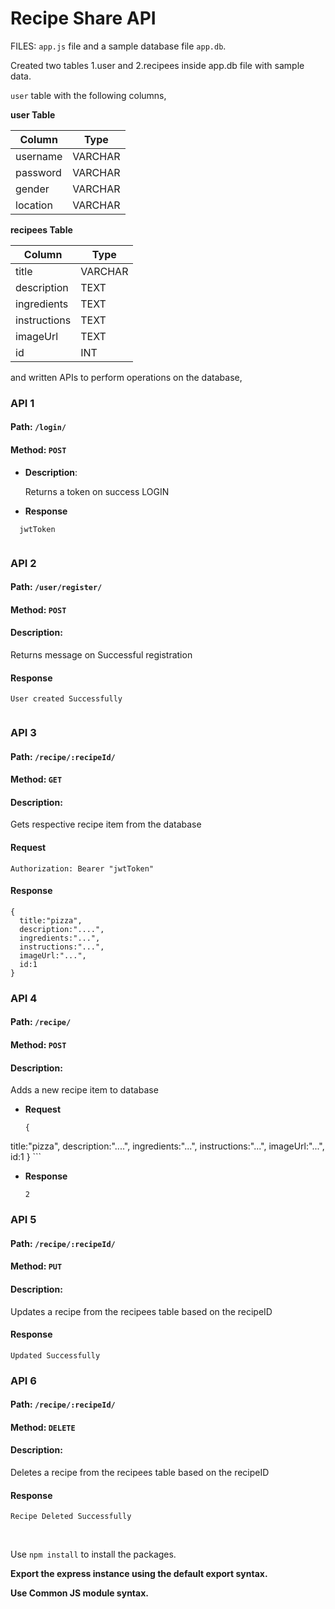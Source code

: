 # Recipe Share API

FILES: `app.js` file and a sample database file `app.db`.

Created two tables 1.user and 2.recipees inside app.db file with sample data.

`user` table  with the following columns,

**user Table**

| Column       | Type    |
| --------     | ------- |
| username     | VARCHAR |
| password     | VARCHAR |
| gender       | VARCHAR |
| location     | VARCHAR |

**recipees Table**

| Column          | Type    |
| --------        | ------- |
| title           | VARCHAR |
| description     | TEXT    |
| ingredients     | TEXT    |
| instructions    | TEXT    |
| imageUrl        | TEXT    |
| id              | INT     |

and written APIs to perform operations on the database,

### API 1

#### Path: `/login/`

#### Method: `POST`

  - **Description**:

    Returns a token on success LOGIN

  - **Response**

 ```
   jwtToken
  
```


### API 2

#### Path: `/user/register/`

#### Method: `POST`

#### Description:

Returns message on Successful registration

#### Response

```
User created Successfully
  
```



### API 3

#### Path: `/recipe/:recipeId/`

#### Method: `GET`

#### Description:

Gets respective recipe item from the database

#### Request

```
Authorization: Bearer "jwtToken"
```

#### Response

```
{
  title:"pizza",
  description:"....",
  ingredients:"...",
  instructions:"...",
  imageUrl:"...",
  id:1
}
```

### API 4

#### Path: `/recipe/`

#### Method: `POST`

#### Description:

Adds a new recipe item to database



  - **Request**
    ```
    {
  title:"pizza",
  description:"....",
  ingredients:"...",
  instructions:"...",
  imageUrl:"...",
  id:1
    }
    ```
  - **Response**

    ```
    2
    ```



 

### API 5

#### Path: `/recipe/:recipeId/`

#### Method: `PUT`

#### Description:

Updates a recipe from the recipees table based on the recipeID

#### Response

```
Updated Successfully
```

### API 6

#### Path: `/recipe/:recipeId/`

#### Method: `DELETE`

#### Description:

Deletes a recipe from the recipees table based on the recipeID

#### Response

```
Recipe Deleted Successfully
```

<br/>

Use `npm install` to install the packages.

**Export the express instance using the default export syntax.**

**Use Common JS module syntax.**

